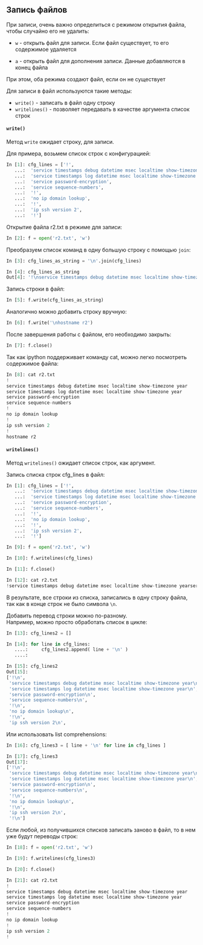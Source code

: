 ## Запись файлов

При записи, очень важно определиться с режимом открытия файла, чтобы случайно его не удалить:

* `w` - открыть файл для записи. Если файл существует, то его содержимое удаляется

* `a` - открыть файл для дополнения записи. Данные добавляются в конец файла

При этом, оба режима создают файл, если он не существует

Для записи в файл используются такие методы:

* `write()` - записать в файл одну строку
* `writelines()` - позволяет передавать в качестве аргумента список строк

#### `write()`

Метод `write` ожидает строку, для записи.

Для примера, возьмем список строк с конфигурацией:

```python
In [1]: cfg_lines = ['!',
   ...:  'service timestamps debug datetime msec localtime show-timezone year',
   ...:  'service timestamps log datetime msec localtime show-timezone year',
   ...:  'service password-encryption',
   ...:  'service sequence-numbers',
   ...:  '!',
   ...:  'no ip domain lookup',
   ...:  '!',
   ...:  'ip ssh version 2',
   ...:  '!']
```

Открытие файла r2.txt в режиме для записи:

```python
In [2]: f = open('r2.txt', 'w')
```

Преобразуем список команд в одну большую строку с помощью `join`:

```python
In [3]: cfg_lines_as_string = '\n'.join(cfg_lines)

In [4]: cfg_lines_as_string
Out[4]: '!\nservice timestamps debug datetime msec localtime show-timezone year\nservice timestamps log datetime msec localtime show-timezone year\nservice password-encryption\nservice sequence-numbers\n!\nno ip domain lookup\n!\nip ssh version 2\n!'
```

Запись строки в файл:

```python
In [5]: f.write(cfg_lines_as_string)
```

Аналогично можно добавить строку вручную:

```python
In [6]: f.write('\nhostname r2')
```

После завершения работы с файлом, его необходимо закрыть:

```python
In [7]: f.close()
```

Так как ipython поддерживает команду cat, можно легко посмотреть содержимое файла:

```python
In [8]: cat r2.txt
!
service timestamps debug datetime msec localtime show-timezone year
service timestamps log datetime msec localtime show-timezone year
service password-encryption
service sequence-numbers
!
no ip domain lookup
!
ip ssh version 2
!
hostname r2
```

#### `writelines()`

Метод `writelines()` ожидает список строк, как аргумент.

Запись списка строк cfg\_lines в файл:

```python
In [1]: cfg_lines = ['!',
   ...:  'service timestamps debug datetime msec localtime show-timezone year',
   ...:  'service timestamps log datetime msec localtime show-timezone year',
   ...:  'service password-encryption',
   ...:  'service sequence-numbers',
   ...:  '!',
   ...:  'no ip domain lookup',
   ...:  '!',
   ...:  'ip ssh version 2',
   ...:  '!']

In [9]: f = open('r2.txt', 'w')

In [10]: f.writelines(cfg_lines)

In [11]: f.close()

In [12]: cat r2.txt
!service timestamps debug datetime msec localtime show-timezone yearservice timestamps log datetime msec localtime show-timezone yearservice password-encryptionservice sequence-numbers!no ip domain lookup!ip ssh version 2!
```

В результате, все строки из списка, записались в одну строку файла, так как в конце строк не было символа `\n`.

Добавить перевод строки можно по-разному.  
Например, можно просто обработать список в цикле:

```python
In [13]: cfg_lines2 = []

In [14]: for line in cfg_lines:
   ....:     cfg_lines2.append( line + '\n' )
   ....:

In [15]: cfg_lines2
Out[15]:
['!\n',
 'service timestamps debug datetime msec localtime show-timezone year\n',
 'service timestamps log datetime msec localtime show-timezone year\n',
 'service password-encryption\n',
 'service sequence-numbers\n',
 '!\n',
 'no ip domain lookup\n',
 '!\n',
 'ip ssh version 2\n',
```

Или использовать list comprehensions:

```python
In [16]: cfg_lines3 = [ line + '\n' for line in cfg_lines ]

In [17]: cfg_lines3
Out[17]:
['!\n',
 'service timestamps debug datetime msec localtime show-timezone year\n',
 'service timestamps log datetime msec localtime show-timezone year\n',
 'service password-encryption\n',
 'service sequence-numbers\n',
 '!\n',
 'no ip domain lookup\n',
 '!\n',
 'ip ssh version 2\n',
 '!\n']
```

Если любой, из получившихся списков записать заново в файл, то в нем уже будут переводы строк:

```python
In [18]: f = open('r2.txt', 'w')

In [19]: f.writelines(cfg_lines3)

In [20]: f.close()

In [21]: cat r2.txt
!
service timestamps debug datetime msec localtime show-timezone year
service timestamps log datetime msec localtime show-timezone year
service password-encryption
service sequence-numbers
!
no ip domain lookup
!
ip ssh version 2
!
```



